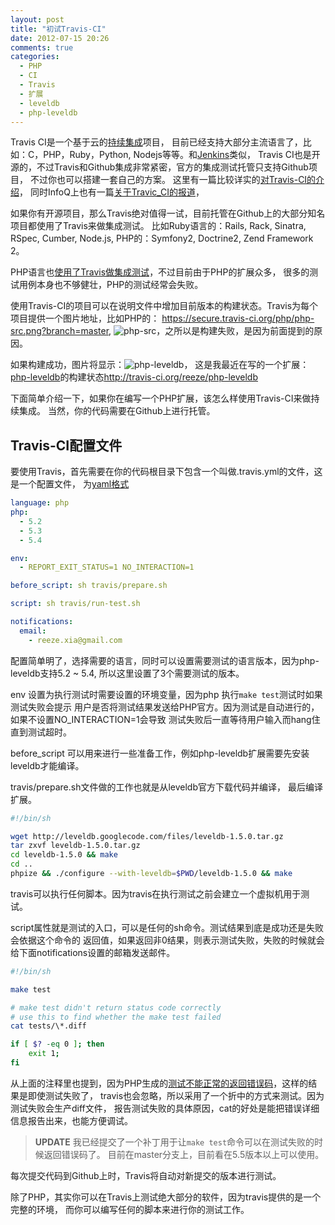 ```yaml
---
layout: post
title: "初试Travis-CI"
date: 2012-07-15 20:26
comments: true
categories: 
  - PHP
  - CI
  - Travis
  - 扩展
  - leveldb
  - php-leveldb
---
```


Travis CI是一个基于云的[持续集成](http://en.wikipedia.org/wiki/Continuous_integration)项目，
目前已经支持大部分主流语言了，比如：C，PHP，Ruby，Python, Nodejs等等。和[Jenkins](http://jenkins-ci.org/)类似，
Travis CI也是开源的，不过Travis和Github集成非常紧密，官方的集成测试托管只支持Github项目，
不过你也可以搭建一套自己的方案。 这里有一篇比较详实的[对Travis-CI的介绍](http://www.juvenxu.com/2012/03/06/travis-ci/)，
同时InfoQ上也有一篇[关于Travic\_CI的报道](http://www.juvenxu.com/2012/03/06/travis-ci/)，

如果你有开源项目，那么Travis绝对值得一试，目前托管在Github上的大部分知名项目都使用了Travis来做集成测试。
比如Ruby语言的：Rails, Rack, Sinatra, RSpec, Cumber, Node.js, PHP的：Symfony2, Doctrine2, Zend Framework 2。

PHP语言也[使用了Travis做集成测试](https://github.com/php/php-src)，不过目前由于PHP的扩展众多，
很多的测试用例本身也不够健壮，PHP的测试经常会失败。

使用Travis-CI的项目可以在说明文件中增加目前版本的构建状态。Travis为每个项目提供一个图片地址，比如PHP的：
https://secure.travis-ci.org/php/php-src.png?branch=master, 
![php-src](https://secure.travis-ci.org/php/php-src.png?branch=master)，之所以是构建失败，是因为前面提到的原因。

如果构建成功，图片将显示：![php-leveldb](https://secure.travis-ci.org/reeze/php-leveldb.png?branch=master)，
这是我最近在写的一个扩展：[php-leveldb](https://github.com/reeze/php-leveldb)的构建状态<http://travis-ci.org/reeze/php-leveldb>

下面简单介绍一下，如果你在编写一个PHP扩展，该怎么样使用Travis-CI来做持续集成。
当然，你的代码需要在Github上进行托管。

## Travis-CI配置文件
要使用Travis，首先需要在你的代码根目录下包含一个叫做.travis.yml的文件，这是一个配置文件，
为[yaml格式](http://www.yaml.org)

```yml
language: php
php:
  - 5.2
  - 5.3
  - 5.4

env:
  - REPORT_EXIT_STATUS=1 NO_INTERACTION=1

before_script: sh travis/prepare.sh

script: sh travis/run-test.sh

notifications:
  email:
    - reeze.xia@gmail.com
```

配置简单明了，选择需要的语言，同时可以设置需要测试的语言版本，因为php-leveldb支持5.2 ~ 5.4, 
所以这里设置了3个需要测试的版本。

env 设置为执行测试时需要设置的环境变量，因为php 执行`make test`测试时如果测试失败会提示
用户是否将测试结果发送给PHP官方。因为测试是自动进行的，如果不设置NO_INTERACTION=1会导致
测试失败后一直等待用户输入而hang住直到测试超时。

before_script 可以用来进行一些准备工作，例如php-leveldb扩展需要先安装leveldb才能编译。

travis/prepare.sh文件做的工作也就是从leveldb官方下载代码并编译，
最后编译扩展。

```sh
#!/bin/sh

wget http://leveldb.googlecode.com/files/leveldb-1.5.0.tar.gz
tar zxvf leveldb-1.5.0.tar.gz
cd leveldb-1.5.0 && make
cd ..
phpize && ./configure --with-leveldb=$PWD/leveldb-1.5.0 && make
```

travis可以执行任何脚本。因为travis在执行测试之前会建立一个虚拟机用于测试。

script属性就是测试的入口，可以是任何的sh命令。测试结果到底是成功还是失败会依据这个命令的
返回值，如果返回非0结果，则表示测试失败，失败的时候就会给下面notifications设置的邮箱发送邮件。

```sh
#!/bin/sh

make test

# make test didn't return status code correctly
# use this to find whether the make test failed
cat tests/\*.diff

if [ $? -eq 0 ]; then
	exit 1;
fi
```
从上面的注释里也提到，因为PHP生成的[测试不能正常的返回错误码](https://bugs.php.net/bug.php?id=60285)，这样的结果是即使测试失败了，
travis也会忽略，所以采用了一个折中的方式来测试。因为测试失败会生产diff文件，
报告测试失败的具体原因，cat的好处是能把错误详细信息报告出来，也能方便调试。

>**UPDATE**
>我已经提交了一个补丁用于让`make test`命令可以在测试失败的时候返回错误码了。
>目前在master分支上，目前看在5.5版本以上可以使用。

每次提交代码到Github上时，Travis将自动对新提交的版本进行测试。

除了PHP，其实你可以在Travis上测试绝大部分的软件，因为travis提供的是一个完整的环境，
而你可以编写任何的脚本来进行你的测试工作。
